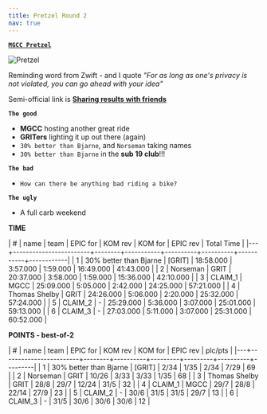```yaml
---
title: Pretzel Round 2
nav: true
---
```


[**`MGCC Pretzel`**](https://zwiftpower.com/events.php?zid=1667194)

![Pretzel](../../../2021/01/31/images/mgcc_pretzel.png)

Reminding word from Zwift - and I quote *"For as long as one's privacy is not
violated, you can go ahead with your idea"*

Semi-official link is [**Sharing results with friends**](https://forums.zwift.com/t/sharing-results-with-friends/534276/9 "Sharing with friends at Zwift forum")

**`The good`**
- **MGCC** hosting another great ride
- **GRITers** lighting it up out there (again)
- `30% better than Bjarne`, and `Norseman` taking names
- `30% better than Bjarne` in the **sub 19 club**!!!

**`The bad`**
- `How can there be anything bad riding a bike?`

**`The ugly`**
- A full carb weekend


**TIME**

| # | name                   | team   |  EPIC for |  KOM rev |  KOM for |  EPIC rev | Total Time |
|---+------------------------+--------+-----------+----------+----------+-----------+------------|
| 1 | 30% better than Bjarne | [GRIT] | 18:58.000 | 3:57.000 | 1:59.000 | 16:49.000 |  41:43.000 |
| 2 | Norseman               | GRIT   | 20:37.000 | 3:58.000 | 1:59.000 | 15:36.000 |  42:10.000 |
| 3 | CLAIM_1                | MGCC   | 25:09.000 | 5:05.000 | 2:42.000 | 24:25.000 |  57:21.000 |
| 4 | Thomas Shelby          | GRIT   | 24:26.000 | 5:06.000 | 2:20.000 | 25:32.000 |  57:24.000 |
| 5 | CLAIM_2                | -      | 25:29.000 | 5:36.000 | 3:07.000 | 25:01.000 |  59:13.000 |
| 6 | CLAIM_3                | -      | 27:03.000 | 5:11.000 | 3:07.000 | 25:31.000 |  60:52.000 |

**POINTS - best-of-2**

| # | name                   | team   | EPIC for | KOM rev | KOM for | EPIC rev | plc/pts |
|---+------------------------+--------+----------+---------+---------+----------+---------|
| 1 | 30% better than Bjarne | [GRIT] | 2/34     | 1/35    | 2/34    | 7/29     |      69 |
| 2 | Norseman               | GRIT   | 10/26    | 3/33    | 3/33    | 1/35     |      68 |
| 3 | Thomas Shelby          | GRIT   | 28/8     | 29/7    | 12/24   | 31/5     |      32 |
| 4 | CLAIM_1                | MGCC   | 29/7     | 28/8    | 22/14   | 27/9     |      23 |
| 5 | CLAIM_2                | -      | 30/6     | 31/5    | 31/5    | 29/7     |      13 |
| 6 | CLAIM_3                | -      | 31/5     | 30/6    | 30/6    | 30/6     |      12 |
